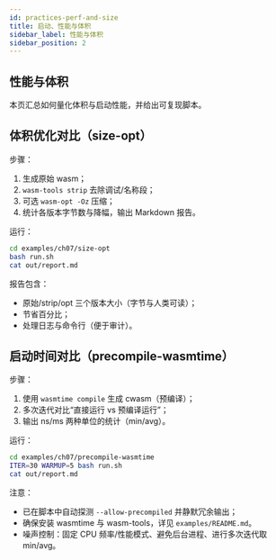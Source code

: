 ```yaml
---
id: practices-perf-and-size
title: 启动、性能与体积
sidebar_label: 性能与体积
sidebar_position: 2
---
```


## 性能与体积

本页汇总如何量化体积与启动性能，并给出可复现脚本。

## 体积优化对比（size-opt）

步骤：
1. 生成原始 wasm；
2. `wasm-tools strip` 去除调试/名称段；
3. 可选 `wasm-opt -Oz` 压缩；
4. 统计各版本字节数与降幅，输出 Markdown 报告。

运行：

```bash
cd examples/ch07/size-opt
bash run.sh
cat out/report.md
```

报告包含：
- 原始/strip/opt 三个版本大小（字节与人类可读）；
- 节省百分比；
- 处理日志与命令行（便于审计）。

## 启动时间对比（precompile-wasmtime）

步骤：
1. 使用 `wasmtime compile` 生成 cwasm（预编译）；
2. 多次迭代对比“直接运行 vs 预编译运行”；
3. 输出 ns/ms 两种单位的统计（min/avg）。

运行：

```bash
cd examples/ch07/precompile-wasmtime
ITER=30 WARMUP=5 bash run.sh
cat out/report.md
```

注意：
- 已在脚本中自动探测 `--allow-precompiled` 并静默冗余输出；
- 确保安装 wasmtime 与 wasm-tools，详见 `examples/README.md`。
 - 噪声控制：固定 CPU 频率/性能模式、避免后台进程、进行多次迭代取 min/avg。

